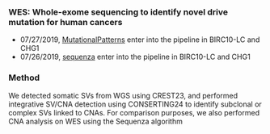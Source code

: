 ### WES: Whole-exome sequencing to identify novel drive mutation for human cancers


* 07/27/2019, [MutationalPatterns](https://bioconductor.org/packages/release/bioc/html/MutationalPatterns.html) enter into the pipeline in BIRC10-LC and CHG1
* 07/26/2019, [sequenza](https://cran.r-project.org/web/packages/sequenza/index.html) enter into the pipeline in BIRC10-LC and CHG1



### Method

We detected somatic SVs from WGS using CREST23, and performed integrative SV/CNA detection using CONSERTING24 to identify subclonal or complex SVs linked to CNAs. For comparison purposes, we also performed CNA analysis on WES using the Sequenza algorithm


